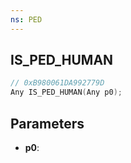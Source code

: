 ```yaml
---
ns: PED
---
```

## IS_PED_HUMAN

```c
// 0xB980061DA992779D
Any IS_PED_HUMAN(Any p0);
```

## Parameters
* **p0**:
